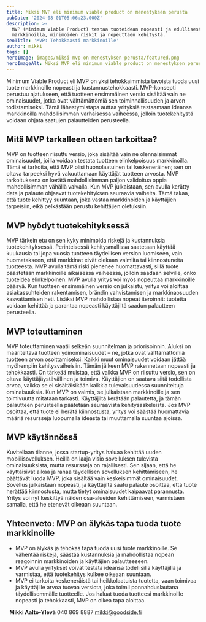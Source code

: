 ```yaml
---
title: Miksi MVP eli minimum viable product on menestyksen perusta
pubDate: '2024-08-01T05:06:23.000Z'
description: >-
  MVP (Minimum Viable Product) testaa tuoteidean nopeasti ja edullisesti
  markkinoilla, minimoiden riskit ja nopeuttaen kehitystä.
seoTitle: 'MVP: Tehokkaasti markkinoille'
author: mikki
tags: []
heroImage: images/miksi-mvp-on-menestyksen-perusta/featured.png
heroImageAlt: Miksi MVP eli minimum viable product on menestyksen perusta
---
```


Minimum Viable Product eli MVP on yksi tehokkaimmista tavoista tuoda uusi tuote markkinoille nopeasti ja kustannustehokkaasti. MVP-konsepti perustuu ajatukseen, että tuotteen ensimmäinen versio sisältää vain ne ominaisuudet, jotka ovat välttämättömiä sen toiminnallisuuden ja arvon todistamiseksi. Tämä lähestymistapa auttaa yrityksiä testaamaan ideansa markkinoilla mahdollisimman varhaisessa vaiheessa, jolloin tuotekehitystä voidaan ohjata saatujen palautteiden perusteella.

## **Mitä MVP tarkalleen ottaen tarkoittaa?**

MVP on tuotteen riisuttu versio, joka sisältää vain ne olennaisimmat ominaisuudet, joilla voidaan testata tuotteen elinkelpoisuus markkinoilla. Tämä ei tarkoita, että MVP olisi huonolaatuinen tai keskeneräinen; sen on oltava tarpeeksi hyvä vakuuttamaan käyttäjät tuotteen arvosta. MVP tarkoituksena on kerätä mahdollisimman paljon validoitua oppia mahdollisimman vähällä vaivalla. Kun MVP julkaistaan, sen avulla kerätty data ja palaute ohjaavat tuotekehityksen seuraavia vaiheita. Tämä takaa, että tuote kehittyy suuntaan, joka vastaa markkinoiden ja käyttäjien tarpeisiin, eikä pelkästään perustu kehittäjien oletuksiin.

## **MVP hyödyt tuotekehityksessä**

MVP tärkein etu on sen kyky minimoida riskejä ja kustannuksia tuotekehityksessä. Perinteisessä kehitysmallissa saatetaan käyttää kuukausia tai jopa vuosia tuotteen täydellisen version luomiseen, vain huomatakseen, että markkinat eivät olekaan valmiita tai kiinnostuneita tuotteesta. MVP avulla tämä riski pienenee huomattavasti, sillä tuote päästetään markkinoille aikaisessa vaiheessa, jolloin saadaan selville, onko tuoteidea elinkelpoinen. MVP avulla yritys voi myös nopeuttaa markkinoille pääsyä. Kun tuotteen ensimmäinen versio on julkaistu, yritys voi aloittaa asiakassuhteiden rakentamisen, brändin vahvistamisen ja markkinaosuuden kasvattamisen heti. Lisäksi MVP mahdollistaa nopeat iteroinnit: tuotetta voidaan kehittää ja parantaa nopeasti käyttäjiltä saadun palautteen perusteella.

## **MVP toteuttaminen**

MVP toteuttaminen vaatii selkeän suunnitelman ja priorisoinnin. Aluksi on määriteltävä tuotteen ydinominaisuudet – ne, jotka ovat välttämättömiä tuotteen arvon osoittamiseksi. Kaikki muut ominaisuudet voidaan jättää myöhempiin kehitysvaiheisiin. Tämän jälkeen MVP rakennetaan nopeasti ja tehokkaasti. On tärkeää muistaa, että vaikka MVP on riisuttu versio, sen on oltava käyttäjäystävällinen ja toimiva. Käyttäjien on saatava siitä todellista arvoa, vaikka se ei sisältäisikään kaikkia tulevaisuudessa suunniteltuja ominaisuuksia. Kun MVP on valmis, se julkaistaan markkinoille ja sen toimivuutta mitataan tarkasti. Käyttäjiltä kerätään palautetta, ja tämän palautteen perusteella päätetään seuraavista kehitysaskeleista. Jos MVP osoittaa, että tuote ei herätä kiinnostusta, yritys voi säästää huomattavia määriä resursseja luopumalla ideasta tai muuttamalla suuntaa ajoissa.

## **MVP käytännössä**

Kuvitellaan tilanne, jossa startup-yritys haluaa kehittää uuden mobiilisovelluksen. Heillä on laaja visio sovelluksen tulevista ominaisuuksista, mutta resursseja on rajallisesti. Sen sijaan, että he käyttäisivät aikaa ja rahaa täydellisen sovelluksen kehittämiseen, he päättävät luoda MVP, joka sisältää vain keskeisimmät ominaisuudet. Sovellus julkaistaan nopeasti, ja käyttäjiltä saatu palaute osoittaa, että tuote herättää kiinnostusta, mutta tietyt ominaisuudet kaipaavat parannusta. Yritys voi nyt keskittyä näiden osa-alueiden kehittämiseen, varmistaen samalla, että he etenevät oikeaan suuntaan.

## **Yhteenveto: MVP on älykäs tapa tuoda tuote markkinoille**

-   MVP on älykäs ja tehokas tapa tuoda uusi tuote markkinoille. Se vähentää riskejä, säästää kustannuksia ja mahdollistaa nopean reagoinnin markkinoiden ja käyttäjien palautteeseen. 
-   MVP avulla yritykset voivat testata ideansa todellisilla käyttäjillä ja varmistaa, että tuotekehitys kulkee oikeaan suuntaan.
-   MVP ei tarkoita keskeneräistä tai heikkolaatuista tuotetta, vaan toimivaa ja käyttäjille arvoa tuovaa versiota, joka toimii ponnahduslautana täydellisemmälle tuotteelle. Jos haluat tuoda tuotteesi markkinoille nopeasti ja tehokkaasti, MVP on oikea tapa aloittaa.

  **Mikki Aalto-Ylevä** 040 869 8887 mikki@goodside.fi